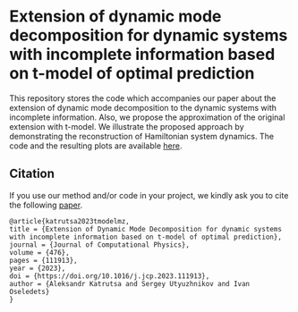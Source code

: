 # Extension of dynamic mode decomposition for dynamic systems with incomplete information based on t-model of optimal prediction

This repository stores the code which accompanies our paper about the extension of dynamic mode decomposition to the dynamic systems with incomplete information. Also, we propose the approximation of the original extension with t-model. We illustrate the proposed approach by demonstrating the reconstruction of Hamiltonian system dynamics. The code and the resulting plots are available [here](./demo.ipynb).




## Citation

If you use our method and/or code in your project, we kindly ask you to cite the following [paper](https://doi.org/10.1016/j.jcp.2023.111913).
```
@article{katrutsa2023tmodelmz,
title = {Extension of Dynamic Mode Decomposition for dynamic systems with incomplete information based on t-model of optimal prediction},
journal = {Journal of Computational Physics},
volume = {476},
pages = {111913},
year = {2023},
doi = {https://doi.org/10.1016/j.jcp.2023.111913},
author = {Aleksandr Katrutsa and Sergey Utyuzhnikov and Ivan Oseledets}
}
```
